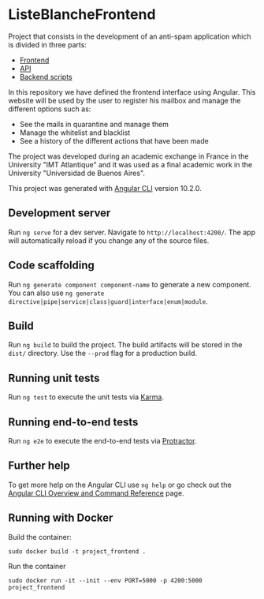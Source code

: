 # ListeBlancheFrontend

Project that consists in the development of an anti-spam application which is divided in
three parts:

* [Frontend](https://github.com/agustinzorzano/listeBlancheFrontend)
* [API](https://github.com/agustinzorzano/whitelistRest)
* [Backend scripts](https://github.com/agustinzorzano/liste_blanche_backend) 

In this repository we have defined the frontend interface using Angular. 
This website will be used by the user to register his mailbox and 
manage the different options such as:  

* See the mails in quarantine and manage them
* Manage the whitelist and blacklist
* See a history of the different actions that have been made 

The project was developed during an academic exchange in France in the University "IMT Atlantique"
and it was used as a final academic work in the University "Universidad de Buenos Aires".

This project was generated with [Angular CLI](https://github.com/angular/angular-cli) version 10.2.0.

## Development server

Run `ng serve` for a dev server. Navigate to `http://localhost:4200/`. The app will automatically reload if you change any of the source files.

## Code scaffolding

Run `ng generate component component-name` to generate a new component. You can also use `ng generate directive|pipe|service|class|guard|interface|enum|module`.

## Build

Run `ng build` to build the project. The build artifacts will be stored in the `dist/` directory. Use the `--prod` flag for a production build.

## Running unit tests

Run `ng test` to execute the unit tests via [Karma](https://karma-runner.github.io).

## Running end-to-end tests

Run `ng e2e` to execute the end-to-end tests via [Protractor](http://www.protractortest.org/).

## Further help

To get more help on the Angular CLI use `ng help` or go check out the [Angular CLI Overview and Command Reference](https://angular.io/cli) page.


## Running with Docker

Build the container:

`sudo docker build -t project_frontend .`

Run the container

`sudo docker run -it --init --env PORT=5000 -p 4200:5000 project_frontend`
